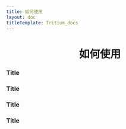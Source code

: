 ```yaml
---
title: 如何使用
layout: doc
titleTemplate: Tritium_docs
---
```

<div align="center">

#  如何使用

</div>


<script setup>
import CustomComponent from '../../.vitepress/theme/components/Badge.vue'
</script>


### Title <Badge type="info" text="default" />
### Title <Badge type="tip" text="^1.9.0" />
### Title <Badge type="warning" text="beta" />
### Title <Badge type="danger" text="caution" />

